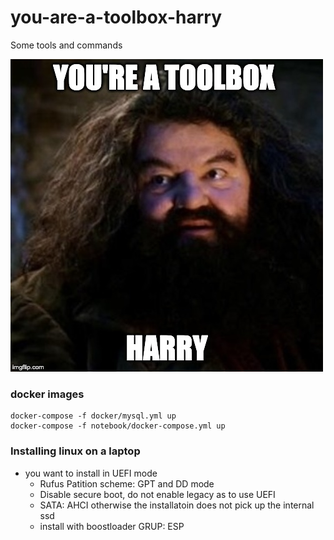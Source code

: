 # you-are-a-toolbox-harry

Some tools and commands 

![lol](random/harry.jpg)


### docker images 
```
docker-compose -f docker/mysql.yml up
docker-compose -f notebook/docker-compose.yml up
```

### Installing linux on a laptop 
* you want to install in UEFI mode
    * Rufus Patition scheme: GPT and DD mode
    * Disable secure boot, do not enable legacy as to use UEFI
    * SATA: AHCI otherwise the installatoin does not pick up the internal ssd
    * install with boostloader GRUP: ESP

